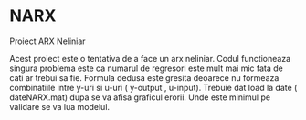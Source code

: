 # NARX
Proiect ARX Neliniar

Acest proiect este o tentativa de a face un arx neliniar. Codul functioneaza singura problema este ca numarul de regresori este mult mai mic fata de cati ar trebui sa fie. Formula dedusa este gresita deoarece nu formeaza combinatiile intre y-uri si u-uri ( y-output , u-input).
Trebuie dat load la date ( dateNARX.mat) dupa se va afisa graficul erorii. Unde este minimul pe validare se va lua modelul.
